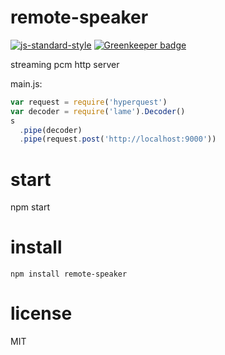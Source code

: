 # remote-speaker

[![js-standard-style](https://img.shields.io/badge/code_style-standard-brightgreen.svg)](https://github.com/feross/standard)
[![Greenkeeper badge](https://badges.greenkeeper.io/JamesKyburz/remote-speaker.svg)](https://greenkeeper.io/)

streaming pcm http server

main.js:

```javascript
var request = require('hyperquest')
var decoder = require('lame').Decoder()
s
  .pipe(decoder)
  .pipe(request.post('http://localhost:9000'))
```

# start
npm start

# install
```
npm install remote-speaker
```

# license

MIT
